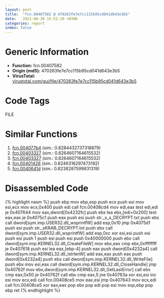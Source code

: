 ```yaml
---
layout: post
title:  "fcn.00407582 @ 470263fe7e7cc115b95cd041d643e3b5"
date:   2021-08-30 15:52:19 +0300
categories: report
index: false
---
```


# Generic Information
- **Function:** fcn.00407582
- **Origin (md5):** 470263fe7e7cc115b95cd041d643e3b5
- **VirusTotal:** [virustotal.com/gui/file/470263fe7e7cc115b95cd041d643e3b5][virustotal_ref]

# Code Tags
<span class="tag" id="FILE">FILE</span>


# Similar Functions

1. [fcn.004077b4][similar_1_ref] (sim.: 0.8284432737318879)
2. [fcn.00403327][similar_2_ref] (sim.: 0.8264607164615532)
3. [fcn.00403327][similar_3_ref] (sim.: 0.8264607164615532)
4. [fcn.00401426][similar_4_ref] (sim.: 0.8246316297473192)
5. [fcn.0040641d][similar_5_ref] (sim.: 0.8238287599831319)


# Disassembled Code

{% highlight nasm %}
push ebp
mov ebp,esp
push ecx
push esi
mov esi,ecx
mov ecx,0x400
push edi
call fcn.00408cd4
mov edi,eax
test edi,edi
je 0x407644
mov eax,dword[0x4232fc]
push ebx
lea ebx,[edi+0x200]
test eax,eax
je 0x4075c1
push eax
push esi
push str._s_s_DECRYPT.txt
push ebx
call dword[sym.imp.USER32.dll_wsprintfW]
add esp,0x10
jmp 0x4075d1
push esi
push str._sKRAB_DECRYPT.txt
push ebx
call dword[sym.imp.USER32.dll_wsprintfW]
add esp,0xc
xor esi,esi
push esi
push esi
push 1
push esi
push esi
push 0x40000000
push ebx
call dword[sym.imp.KERNEL32.dll_CreateFileW]
mov ebx,eax
cmp ebx,0xffffffff
je 0x407618
push esi
lea eax,[ebp-4]
push eax
push dword[0x4232a4]
call dword[sym.imp.KERNEL32.dll_lstrlenW]
add eax,eax
push eax
push dword[0x4232a4]
push ebx
call dword[sym.imp.KERNEL32.dll_WriteFile]
push ebx
mov esi,eax
call dword[sym.imp.KERNEL32.dll_CloseHandle]
jmp 0x40762f
mov ebx,dword[sym.imp.KERNEL32.dll_GetLastError]
call ebx
cmp eax,0x50
je 0x40762f
call ebx
cmp eax,5
jne 0x40763a
xor esi,esi
inc esi
mov ecx,edi
call fcn.00408ce5
mov eax,esi
jmp 0x407643
mov ecx,edi
call fcn.00408ce5
xor eax,eax
pop ebx
pop edi
pop esi
mov esp,ebp
pop ebp
ret 
{% endhighlight %}


[similar_1_ref]: /report/fcn.004077b4@470263fe7e7cc115b95cd041d643e3b5
[similar_2_ref]: /report/fcn.00403327@4c8869bb42f854640703b6ddda29ee38
[similar_3_ref]: /report/fcn.00403327@3f1595e66dc63331ba0930a0c79684ce
[similar_4_ref]: /report/fcn.00401426@1123b7aa5760238fe93045e585b8234c
[similar_5_ref]: /report/fcn.0040641d@470263fe7e7cc115b95cd041d643e3b5
[virustotal_ref]: https://www.virustotal.com/gui/file/470263fe7e7cc115b95cd041d643e3b5